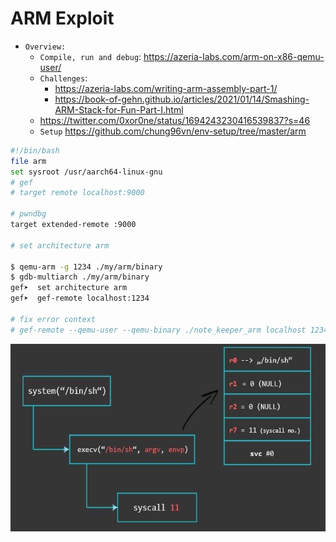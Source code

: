# ARM Exploit

- `Overview:`
  * `Compile, run and debug`: https://azeria-labs.com/arm-on-x86-qemu-user/
  * `Challenges`:
    + https://azeria-labs.com/writing-arm-assembly-part-1/
    + https://book-of-gehn.github.io/articles/2021/01/14/Smashing-ARM-Stack-for-Fun-Part-I.html
  * https://twitter.com/0xor0ne/status/1694243230416539837?s=46
  * `Setup` https://github.com/chung96vn/env-setup/tree/master/arm

```bash
#!/bin/bash
file arm
set sysroot /usr/aarch64-linux-gnu
# gef
# target remote localhost:9000

# pwndbg
target extended-remote :9000

# set architecture arm

$ qemu-arm -g 1234 ./my/arm/binary
$ gdb-multiarch ./my/arm/binary
gef➤  set architecture arm
gef➤  gef-remote localhost:1234

# fix error context
# gef-remote --qemu-user --qemu-binary ./note_keeper_arm localhost 1234

```

<img src="./images/arm-ROP.jpg" alt="seethefile" width="510" height="300">
